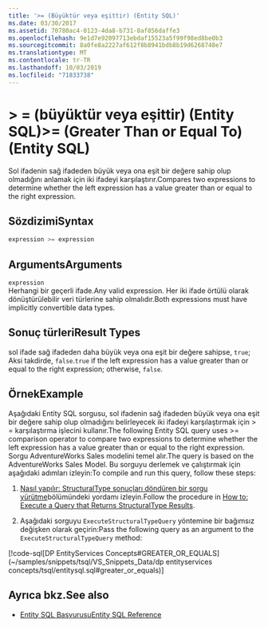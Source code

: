 ```yaml
---
title: '>= (Büyüktür veya eşittir) (Entity SQL)'
ms.date: 03/30/2017
ms.assetid: 70780ac4-0123-4da8-b731-8af856daffe3
ms.openlocfilehash: 9e1d7e92097713ebdaf15523a5f99f98ed8be0b3
ms.sourcegitcommit: 8a0fe8a2227af612f8b8941bdb8b19d6268748e7
ms.translationtype: MT
ms.contentlocale: tr-TR
ms.lasthandoff: 10/03/2019
ms.locfileid: "71833738"
---
```

# <a name="-greater-than-or-equal-to-entity-sql"></a><span data-ttu-id="8b4a2-102">> = (büyüktür veya eşittir) (Entity SQL)</span><span class="sxs-lookup"><span data-stu-id="8b4a2-102">>= (Greater Than or Equal To) (Entity SQL)</span></span>
<span data-ttu-id="8b4a2-103">Sol ifadenin sağ ifadeden büyük veya ona eşit bir değere sahip olup olmadığını anlamak için iki ifadeyi karşılaştırır.</span><span class="sxs-lookup"><span data-stu-id="8b4a2-103">Compares two expressions to determine whether the left expression has a value greater than or equal to the right expression.</span></span>  
  
## <a name="syntax"></a><span data-ttu-id="8b4a2-104">Sözdizimi</span><span class="sxs-lookup"><span data-stu-id="8b4a2-104">Syntax</span></span>  
  
```sql  
expression >= expression  
```  
  
## <a name="arguments"></a><span data-ttu-id="8b4a2-105">Arguments</span><span class="sxs-lookup"><span data-stu-id="8b4a2-105">Arguments</span></span>  
 `expression`  
 <span data-ttu-id="8b4a2-106">Herhangi bir geçerli ifade.</span><span class="sxs-lookup"><span data-stu-id="8b4a2-106">Any valid expression.</span></span> <span data-ttu-id="8b4a2-107">Her iki ifade örtülü olarak dönüştürülebilir veri türlerine sahip olmalıdır.</span><span class="sxs-lookup"><span data-stu-id="8b4a2-107">Both expressions must have implicitly convertible data types.</span></span>  
  
## <a name="result-types"></a><span data-ttu-id="8b4a2-108">Sonuç türleri</span><span class="sxs-lookup"><span data-stu-id="8b4a2-108">Result Types</span></span>  
 <span data-ttu-id="8b4a2-109">sol ifade sağ ifadeden daha büyük veya ona eşit bir değere sahipse, `true`; Aksi takdirde, `false`.</span><span class="sxs-lookup"><span data-stu-id="8b4a2-109">`true` if the left expression has a value greater than or equal to the right expression; otherwise, `false`.</span></span>  
  
## <a name="example"></a><span data-ttu-id="8b4a2-110">Örnek</span><span class="sxs-lookup"><span data-stu-id="8b4a2-110">Example</span></span>  
 <span data-ttu-id="8b4a2-111">Aşağıdaki Entity SQL sorgusu, sol ifadenin sağ ifadeden büyük veya ona eşit bir değere sahip olup olmadığını belirleyecek iki ifadeyi karşılaştırmak için > = karşılaştırma işlecini kullanır.</span><span class="sxs-lookup"><span data-stu-id="8b4a2-111">The following Entity SQL query uses >= comparison operator to compare two expressions to determine whether the left expression has a value greater than or equal to the right expression.</span></span> <span data-ttu-id="8b4a2-112">Sorgu AdventureWorks Sales modelini temel alır.</span><span class="sxs-lookup"><span data-stu-id="8b4a2-112">The query is based on the AdventureWorks Sales Model.</span></span> <span data-ttu-id="8b4a2-113">Bu sorguyu derlemek ve çalıştırmak için aşağıdaki adımları izleyin:</span><span class="sxs-lookup"><span data-stu-id="8b4a2-113">To compile and run this query, follow these steps:</span></span>  
  
1. <span data-ttu-id="8b4a2-114">[Nasıl yapılır: StructuralType sonuçları döndüren bir sorgu yürütme](../how-to-execute-a-query-that-returns-structuraltype-results.md)bölümündeki yordamı izleyin.</span><span class="sxs-lookup"><span data-stu-id="8b4a2-114">Follow the procedure in [How to: Execute a Query that Returns StructuralType Results](../how-to-execute-a-query-that-returns-structuraltype-results.md).</span></span>  
  
2. <span data-ttu-id="8b4a2-115">Aşağıdaki sorguyu `ExecuteStructuralTypeQuery` yöntemine bir bağımsız değişken olarak geçirin:</span><span class="sxs-lookup"><span data-stu-id="8b4a2-115">Pass the following query as an argument to the `ExecuteStructuralTypeQuery` method:</span></span>  
  
 [!code-sql[DP EntityServices Concepts#GREATER_OR_EQUALS](~/samples/snippets/tsql/VS_Snippets_Data/dp entityservices concepts/tsql/entitysql.sql#greater_or_equals)]  
  
## <a name="see-also"></a><span data-ttu-id="8b4a2-116">Ayrıca bkz.</span><span class="sxs-lookup"><span data-stu-id="8b4a2-116">See also</span></span>

- [<span data-ttu-id="8b4a2-117">Entity SQL Başvurusu</span><span class="sxs-lookup"><span data-stu-id="8b4a2-117">Entity SQL Reference</span></span>](entity-sql-reference.md)
